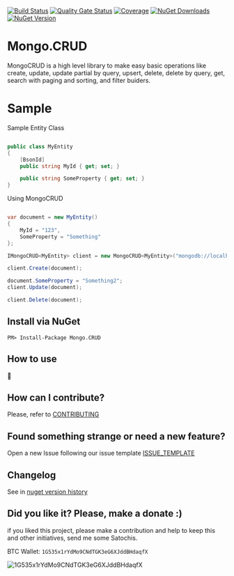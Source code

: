 [![Build Status](https://barradas.visualstudio.com/Contributions/_apis/build/status/NugetPackage/Mongo%20CRUD?branchName=develop)](https://barradas.visualstudio.com/Contributions/_build/latest?definitionId=19&branchName=develop)
[![Quality Gate Status](https://sonarcloud.io/api/project_badges/measure?project=ThiagoBarradas_mongo-crud-dotnet&metric=alert_status)](https://sonarcloud.io/dashboard?id=ThiagoBarradas_mongo-crud-dotnet)
[![Coverage](https://sonarcloud.io/api/project_badges/measure?project=ThiagoBarradas_mongo-crud-dotnet&metric=coverage)](https://sonarcloud.io/dashboard?id=ThiagoBarradas_mongo-crud-dotnet)
[![NuGet Downloads](https://img.shields.io/nuget/dt/Mongo.CRUD.svg)](https://www.nuget.org/packages/Mongo.CRUD/)
[![NuGet Version](https://img.shields.io/nuget/v/Mongo.CRUD.svg)](https://www.nuget.org/packages/Mongo.CRUD/)

# Mongo.CRUD

MongoCRUD is a high level library to make easy basic operations like create, update, update partial by query, upsert, delete, delete by query, get, search with paging and sorting, and filter buiders.

# Sample

Sample Entity Class
```c#

public class MyEntity
{
	[BsonId]
	public string MyId { get; set; }

	public string SomeProperty { get; set; }
}

```

Using MongoCRUD
```c#

var document = new MyEntity()
{
	MyId = "123",
	SomeProperty = "Something"
};

IMongoCRUD<MyEntity> client = new MongoCRUD<MyEntity>("mongodb://localhost", "MyDatabase");

client.Create(document);

document.SomeProperty = "Something2";
client.Update(document);

client.Delete(document);

```

## Install via NuGet

```
PM> Install-Package Mongo.CRUD
```

## How to use

:construction:

## How can I contribute?
Please, refer to [CONTRIBUTING](.github/CONTRIBUTING.md)

## Found something strange or need a new feature?
Open a new Issue following our issue template [ISSUE_TEMPLATE](.github/ISSUE_TEMPLATE.md)

## Changelog
See in [nuget version history](https://www.nuget.org/packages/Mongo.CRUD)

## Did you like it? Please, make a donate :)

if you liked this project, please make a contribution and help to keep this and other initiatives, send me some Satochis.

BTC Wallet: `1G535x1rYdMo9CNdTGK3eG6XJddBHdaqfX`

![1G535x1rYdMo9CNdTGK3eG6XJddBHdaqfX](https://i.imgur.com/mN7ueoE.png)
